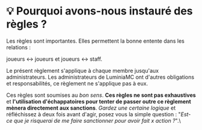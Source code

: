# 💡 Pourquoi avons-nous instauré des règles ?

Les règles sont importantes. Elles permettent la bonne entente dans les relations :&#x20;

joueurs <-> joueurs et joueurs <-> staff.

Le présent règlement s'applique à chaque membre jusqu'aux administrateurs. Les administrateurs de LuminiaMC ont d'autres obligations et responsabilités, ce règlement ne s'applique pas à eux.

Ces règles sont soumises au _bon sens_. **Ces règles ne sont pas exhaustives** et **l'utilisation d'échappatoires pour tenter de passer outre ce règlement mènera directement aux sanctions**. _Gardez une certaine logique_ et réfléchissez à deux fois avant d'agir, posez vous la simple question : "_Est-ce que je risquerai de me faire sanctionner pour avoir fait x action ?_".\
